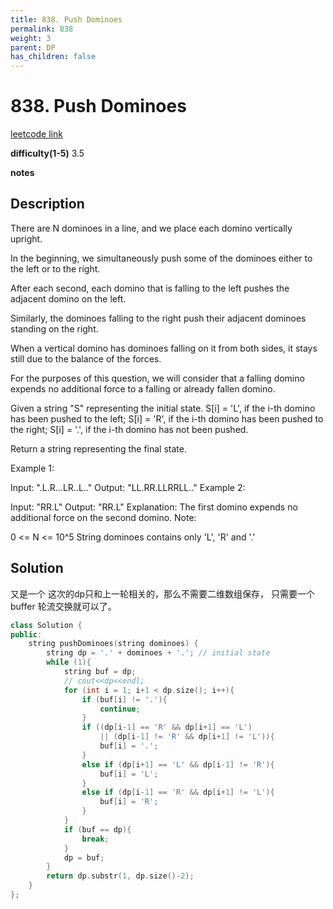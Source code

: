 ```yaml
---
title: 838. Push Dominoes
permalink: 838
weight: 3
parent: DP
has_children: false
---
```

# 838. Push Dominoes
[leetcode link](https://leetcode.com/problems/push-dominoes/)

**difficulty(1-5)** 
3.5

**notes**   


## Description
There are N dominoes in a line, and we place each domino vertically upright.

In the beginning, we simultaneously push some of the dominoes either to the left or to the right.



After each second, each domino that is falling to the left pushes the adjacent domino on the left.

Similarly, the dominoes falling to the right push their adjacent dominoes standing on the right.

When a vertical domino has dominoes falling on it from both sides, it stays still due to the balance of the forces.

For the purposes of this question, we will consider that a falling domino expends no additional force to a falling or already fallen domino.

Given a string "S" representing the initial state. S[i] = 'L', if the i-th domino has been pushed to the left; S[i] = 'R', if the i-th domino has been pushed to the right; S[i] = '.', if the i-th domino has not been pushed.

Return a string representing the final state. 

Example 1:

Input: ".L.R...LR..L.."
Output: "LL.RR.LLRRLL.."
Example 2:

Input: "RR.L"
Output: "RR.L"
Explanation: The first domino expends no additional force on the second domino.
Note:

0 <= N <= 10^5
String dominoes contains only 'L', 'R' and '.'

## Solution
又是一个 这次的dp只和上一轮相关的，那么不需要二维数组保存， 只需要一个buffer 轮流交换就可以了。

```c++
class Solution {
public:
    string pushDominoes(string dominoes) {
        string dp = '.' + dominoes + '.'; // initial state
        while (1){
            string buf = dp;
            // cout<<dp<<endl;
            for (int i = 1; i+1 < dp.size(); i++){
                if (buf[i] != '.'){
                    continue;
                }
                if ((dp[i-1] == 'R' && dp[i+1] == 'L')
                    || (dp[i-1] != 'R' && dp[i+1] != 'L')){
                    buf[i] = '.';
                }
                else if (dp[i+1] == 'L' && dp[i-1] != 'R'){
                    buf[i] = 'L';
                }
                else if (dp[i-1] == 'R' && dp[i+1] != 'L'){
                    buf[i] = 'R';
                }
            }
            if (buf == dp){
                break;
            }
            dp = buf;
        }
        return dp.substr(1, dp.size()-2);
    }
};
```

<!-- 
Default label
{: .label }

Blue label
{: .label .label-blue }

Stable
{: .label .label-green }

New release
{: .label .label-purple }

Coming soon
{: .label .label-yellow }

Deprecated
{: .label .label-red } -->

